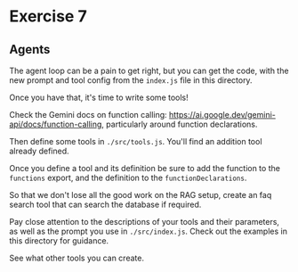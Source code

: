 # Exercise 7

## Agents

The agent loop can be a pain to get right, but you can get the code, with the new prompt and tool config from the `index.js` file in this directory.

Once you have that, it's time to write some tools!

Check the Gemini docs on function calling: https://ai.google.dev/gemini-api/docs/function-calling, particularly around function declarations.

Then define some tools in `./src/tools.js`. You'll find an addition tool already defined.

Once you define a tool and its definition be sure to add the function to the `functions` export, and the definition to the `functionDeclarations`.

So that we don't lose all the good work on the RAG setup, create an faq search tool that can search the database if required.

Pay close attention to the descriptions of your tools and their parameters, as well as the prompt you use in `./src/index.js`. Check out the examples in this directory for guidance.

See what other tools you can create.
